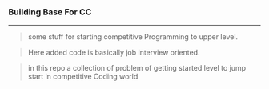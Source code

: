 ### Building Base For CC
----
> some stuff for starting competitive Programming to upper level.

> Here added code is basically job interview oriented.

> in this repo a collection of problem of getting started level to jump start in competitive Coding world
